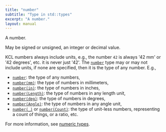 ```yaml
---
title: "number"
subtitle: "Type in std::types"
excerpt: "A number."
layout: manual
---
```


A number.

May be signed or unsigned, an integer or decimal value.

KCL numbers always include units, e.g., the number `42` is always '42 mm' or '42 degrees', etc.
it is never just '42'. The [`number`](/docs/kcl-std/types/std-types-number) type may or may not include units, if none are specified, then
it is the type of any number. E.g.,

- [`number`](/docs/kcl-std/types/std-types-number): the type of any numbers,
- [`number(mm)`](/docs/kcl-std/types/std-types-number): the type of numbers in millimeters,
- [`number(in)`](/docs/kcl-std/types/std-types-number): the type of numbers in inches,
- [`number(Length)`](/docs/kcl-std/types/std-types-number): the type of numbers in any length unit,
- [`number(deg)`](/docs/kcl-std/types/std-types-number): the type of numbers in degrees,
- [`number(Angle)`](/docs/kcl-std/types/std-types-number): the type of numbers in any angle unit,
- [`number(_)`](/docs/kcl-std/types/std-types-number) or [`number(Count)`](/docs/kcl-std/types/std-types-number): the type of unit-less numbers, representing a count of things,
or a ratio, etc.

For more information, see [numeric types](/docs/kcl-lang/numeric).



